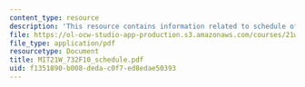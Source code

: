```yaml
---
content_type: resource
description: 'This resource contains information related to schedule of deliverables. '
file: https://ol-ocw-studio-app-production.s3.amazonaws.com/courses/21w-732-science-writing-and-new-media-fall-2010/f1351890b008dedac0f7ed8edae50393_MIT21W_732F10_schedule.pdf
file_type: application/pdf
resourcetype: Document
title: MIT21W_732F10_schedule.pdf
uid: f1351890-b008-deda-c0f7-ed8edae50393
---
```


